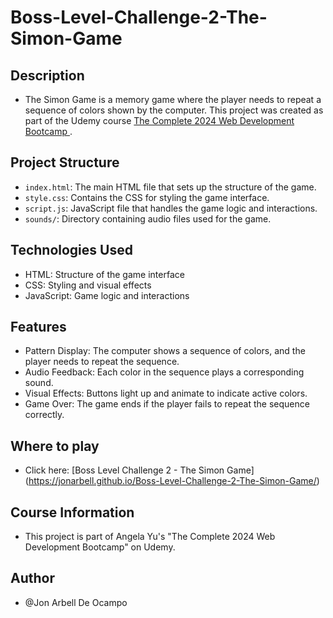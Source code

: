 # Boss-Level-Challenge-2-The-Simon-Game

## Description

* The Simon Game is a memory game where the player needs to repeat a sequence of colors shown by the computer. This project was created as part of the Udemy course [The Complete 2024 Web Development Bootcamp
](https://www.udemy.com/course/the-complete-web-development-bootcamp/).

## Project Structure

* `index.html`: The main HTML file that sets up the structure of the game.
* `style.css`: Contains the CSS for styling the game interface.
* `script.js`: JavaScript file that handles the game logic and interactions.
* `sounds/`: Directory containing audio files used for the game.

## Technologies Used

* HTML: Structure of the game interface
* CSS: Styling and visual effects
* JavaScript: Game logic and interactions

## Features

* Pattern Display: The computer shows a sequence of colors, and the player needs to repeat the sequence.
* Audio Feedback: Each color in the sequence plays a corresponding sound.
* Visual Effects: Buttons light up and animate to indicate active colors.
* Game Over: The game ends if the player fails to repeat the sequence correctly.

## Where to play 
* Click here: [Boss Level Challenge 2 - The Simon Game] (https://jonarbell.github.io/Boss-Level-Challenge-2-The-Simon-Game/)

## Course Information

* This project is part of Angela Yu's "The Complete 2024 Web Development Bootcamp" on Udemy.

## Author

* @Jon Arbell De Ocampo
